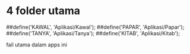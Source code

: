 # 4 folder utama
##define('KAWAL', 'Aplikasi/Kawal');
##define('PAPAR', 'Aplikasi/Papar');
##define('TANYA', 'Aplikasi/Tanya');
##define('KITAB', 'Aplikasi/Kitab');

fail utama dalam apps ini